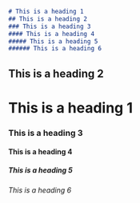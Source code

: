 ```md
# This is a heading 1
## This is a heading 2
### This is a heading 3 
#### This is a heading 4
##### This is a heading 5
###### This is a heading 6
```

## This is a heading 2
# This is a heading 1
### This is a heading 3 
#### This is a heading 4
##### This is a heading 5
###### This is a heading 6